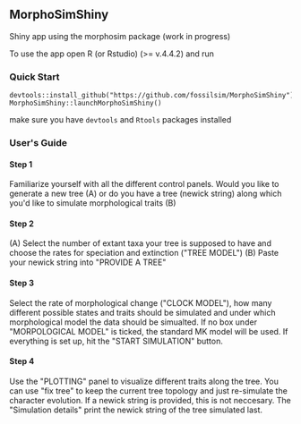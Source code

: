## MorphoSimShiny
Shiny app using the morphosim package (work in progress)

To use the app open R (or Rstudio) (>= v.4.4.2) and run

### Quick Start
```
devtools::install_github("https://github.com/fossilsim/MorphoSimShiny")
MorphoSimShiny::launchMorphoSimShiny()
```
 make sure you have `devtools` and `Rtools` packages installed

 ### User's Guide

 #### Step 1
 Familiarize yourself with all the different control panels.
 Would you like to generate a new tree (A) or do you have a tree (newick string) along which you'd like to simulate morphological traits (B)

 #### Step 2
 (A) Select the number of extant taxa your tree is supposed to have and choose the rates for speciation and extinction ("TREE MODEL")
 (B) Paste your newick string into "PROVIDE A TREE"

 #### Step 3
 Select the rate of morphological change ("CLOCK MODEL"), how many different possible states and traits should be simulated and under which morphological model the data should be simualted. If no box under "MORPOLOGICAL MODEL" is ticked, the standard MK model will be used. If everything is set up, hit the "START SIMULATION" button.

#### Step 4
Use the "PLOTTING" panel to visualize different traits along the tree. You can use "fix tree" to keep the current tree topology and just re-simulate the character evolution. If a newick string is provided, this is not neccesary. The "Simulation details" print the newick string of the tree simulated last.


